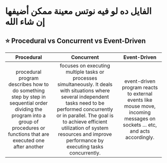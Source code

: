 # الفايل ده لو فيه نوتس معينة ممكن أضيفها إن شاء الله
## ⭐ Procedural vs Concurrent vs Event-Driven
| Procedural | Concurrent | Event-Driven |
| :---:      | :---:      | :---: |
|  procedural program describes how to do something step by step in sequential order dividing the program into a group of procedures or functions that are executed one after another  | focuses on executing multiple tasks or processes simultaneously. It deals with situations where several independent tasks need to be performed concurrently or in parallel. The goal is to achieve efficient utilization of system resources and improve performance by executing tasks concurrently. |  event-driven program reacts to external events like mouse move, incoming messages on sockets … etc, and acts accordingly. |













